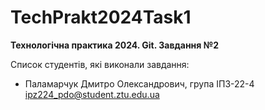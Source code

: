 # TechPrakt2024Task1
**Технологічна практика 2024. Git. Завдання №2**

Список студентів, які виконали завдання:
* Паламарчук Дмитро Олександрович, група ІПЗ-22-4
ipz224_pdo@student.ztu.edu.ua

